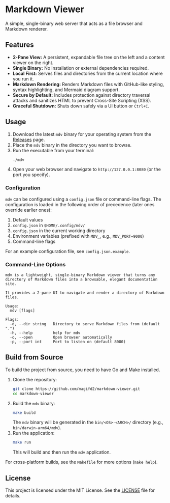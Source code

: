 # Markdown Viewer

A simple, single-binary web server that acts as a file browser and Markdown renderer.

## Features

- **2-Pane View:** A persistent, expandable file tree on the left and a content viewer on the right.
- **Single Binary:** No installation or external dependencies required.
- **Local First:** Serves files and directories from the current location where you run it.
- **Markdown Rendering:** Renders Markdown files with GitHub-like styling, syntax highlighting, and Mermaid diagram support.
- **Secure by Default:** Includes protection against directory traversal attacks and sanitizes HTML to prevent Cross-Site Scripting (XSS).
- **Graceful Shutdown:** Shuts down safely via a UI button or `Ctrl+C`.

## Usage

1.  Download the latest `mdv` binary for your operating system from the [Releases](https://github.com/magifd2/markdown-viewer/releases) page.
2.  Place the `mdv` binary in the directory you want to browse.
3.  Run the executable from your terminal:
    ```bash
    ./mdv
    ```
4.  Open your web browser and navigate to `http://127.0.0.1:8080` (or the port you specify).

### Configuration

`mdv` can be configured using a `config.json` file or command-line flags. The configuration is loaded in the following order of precedence (later ones override earlier ones):

1.  Default values
2.  `config.json` in `$HOME/.config/mdv/`
3.  `config.json` in the current working directory
4.  Environment variables (prefixed with `MDV_`, e.g., `MDV_PORT=9000`)
5.  Command-line flags

For an example configuration file, see `config.json.example`.

### Command-Line Options

```
mdv is a lightweight, single-binary Markdown viewer that turns any directory of Markdown files into a browsable, elegant documentation site.

It provides a 2-pane UI to navigate and render a directory of Markdown files.

Usage:
  mdv [flags]

Flags:
  -d, --dir string   Directory to serve Markdown files from (default ".")
  -h, --help         help for mdv
  -o, --open         Open browser automatically
  -p, --port int     Port to listen on (default 8080)
```

## Build from Source

To build the project from source, you need to have Go and Make installed.

1.  Clone the repository:
    ```bash
    git clone https://github.com/magifd2/markdown-viewer.git
    cd markdown-viewer
    ```
2.  Build the `mdv` binary:
    ```bash
    make build
    ```
    The `mdv` binary will be generated in the `bin/<OS>-<ARCH>/` directory (e.g., `bin/darwin-arm64/mdv`).
3.  Run the application:
    ```bash
    make run
    ```
    This will build and then run the `mdv` application.

For cross-platform builds, see the `Makefile` for more options (`make help`).

## License

This project is licensed under the MIT License. See the [LICENSE](LICENSE) file for details.
